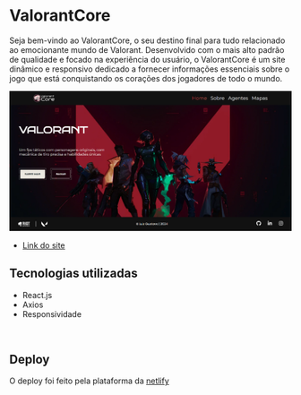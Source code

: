 # ValorantCore

Seja bem-vindo ao ValorantCore, o seu destino final para tudo relacionado ao emocionante mundo de Valorant. Desenvolvido com o mais alto padrão de qualidade e focado na experiência do usuário, o ValorantCore é um site dinâmico e responsivo dedicado a fornecer informações essenciais sobre o jogo que está conquistando os corações dos jogadores de todo o mundo.

![](./src/assets/screen.png)

- [Link do site](https://valoranthub-web.netlify.app/)

## Tecnologias utilizadas

- React.js
- Axios
- Responsividade

<br>

## Deploy

O deploy foi feito pela plataforma da [netlify](https://www.netlify.com)